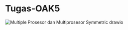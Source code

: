 # Tugas-OAK5

![Multiple Prosesor dan Multiprosesor Symmetric drawio](https://github.com/user-attachments/assets/c2a809c0-a42e-40c5-a4e9-0daa25bc0f3d)
